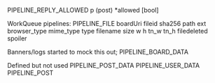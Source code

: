 PIPELINE_REPLY_ALLOWED
  p (post)
  *allowed [bool]

WorkQueue pipelines:
PIPELINE_FILE
  boardUri
  fileid
  sha256
  path
  ext
  browser_type
  mime_type
  type
  filename
  size
  w
  h
  tn_w
  tn_h
  filedeleted
  spoiler

Banners/logs started to mock this out;
  PIPELINE_BOARD_DATA

Defined but not used
  PIPELINE_POST_DATA
  PIPELINE_USER_DATA
  PIPELINE_POST

